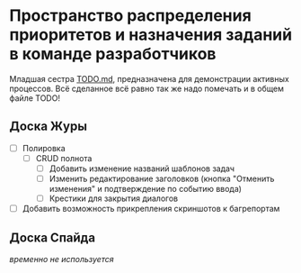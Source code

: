 # Пространство распределения приоритетов и назначения заданий в команде разработчиков

Младшая сестра [TODO.md](./TODO.md), предназначена для демонстрации активных процессов.
Всё сделанное всё равно так же надо помечать и в общем файле TODO!

## Доска Журы

- [ ] Полировка
  - [ ] CRUD полнота
    - [ ] Добавить изменение названий шаблонов задач
    - [ ] Изменить редактирование заголовков (кнопка "Отменить изменения" и подтверждение по событию ввода)
    - [ ] Крестики для закрытия диалогов
- [ ] Добавить возможность прикрепления скриншотов к багрепортам

## Доска Спайда

*временно не используется*